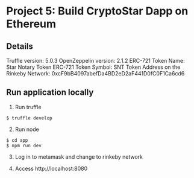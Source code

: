 # Project 5: Build CryptoStar Dapp on Ethereum

## Details
Truffle version: 5.0.3
OpenZeppelin version: 2.1.2
ERC-721 Token Name: Star Notary Token
ERC-721 Token Symbol: SNT
Token Address on the Rinkeby Network: 0xcF9bB4097abefDa4BD2eD2aF441D0fC0F1Ca6cd6

## Run application locally

1. Run truffle
```
$ truffle develop
```

2. Run node
```
$ cd app
$ npm run dev
```

3. Log in to metamask and change to rinkeby network

4. Access http://localhost:8080